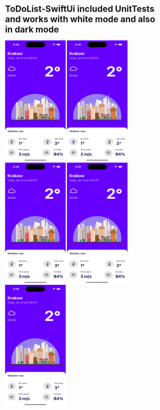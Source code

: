 # ToDoList-SwiftUi included UnitTests and works with white mode and also in dark mode
<img src="https://github.com/Morozina/Weater-iOS-SWIFTUI-/blob/main/Weather/Assets.xcassets/Simulator%20Screen%20Shot%20-%20iPhone%2014%20Pro%20-%202023-01-23%20at%2020.58.40.png"  width="200" height="400">
<img src="https://github.com/Morozina/Weater-iOS-SWIFTUI-/blob/main/Weather/Assets.xcassets/Simulator%20Screen%20Shot%20-%20iPhone%2014%20Pro%20-%202023-01-23%20at%2020.58.40.png"  width="200" height="400">
<img src="https://github.com/Morozina/Weater-iOS-SWIFTUI-/blob/main/Weather/Assets.xcassets/Simulator%20Screen%20Shot%20-%20iPhone%2014%20Pro%20-%202023-01-23%20at%2020.58.40.png"  width="200" height="400">
<img src="https://github.com/Morozina/Weater-iOS-SWIFTUI-/blob/main/Weather/Assets.xcassets/Simulator%20Screen%20Shot%20-%20iPhone%2014%20Pro%20-%202023-01-23%20at%2020.58.40.png"  width="200" height="400">
<img src="https://github.com/Morozina/Weater-iOS-SWIFTUI-/blob/main/Weather/Assets.xcassets/Simulator%20Screen%20Shot%20-%20iPhone%2014%20Pro%20-%202023-01-23%20at%2020.58.40.png"  width="200" height="400">
